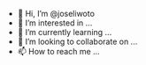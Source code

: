 - 👋 Hi, I’m @joseliwoto
- 👀 I’m interested in ...
- 🌱 I’m currently learning ...
- 💞️ I’m looking to collaborate on ...
- 📫 How to reach me ...

<!---
joseliwoto/joseliwoto is a ✨ special ✨ repository because its `README.md` (this file) appears on your GitHub profile.
You can click the Preview link to take a look at your changes.
--->
